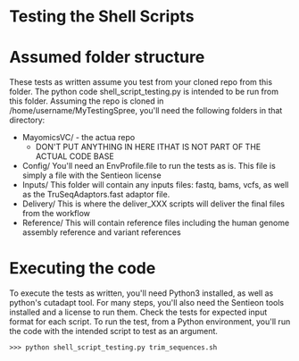 # Testing the Shell Scripts

Assumed folder structure
========================
These tests as written assume you test from your cloned repo from this folder. The python code shell_script_testing.py is intended to be run from this folder. Assuming the repo is cloned in /home/username/MyTestingSpree, you'll need the following folders in that directory:
* MayomicsVC/ - the actua repo
  * DON'T PUT ANYTHING IN HERE ITHAT IS NOT PART OF THE ACTUAL CODE BASE
* Config/ You'll need an EnvProfile.file to run the tests as is. This file is simply a file with the Sentieon license
* Inputs/ This folder will contain any inputs files: fastq, bams, vcfs, as well as the TruSeqAdaptors.fast adaptor file. 
* Delivery/ This is where the deliver_XXX scripts will deliver the final files from the workflow
* Reference/ This will contain reference files including the human genome assembly reference and variant references

# Executing the code

To execute the tests as written, you'll need Python3 installed, as well as python's cutadapt tool. For many steps, you'll also need the Sentieon tools installed and a license to run them. Check the tests for expected input format for each script. To run the test, from a Python environment, you'll run the code with the intended script to test as an argument.

```shell
>>> python shell_script_testing.py trim_sequences.sh
```
